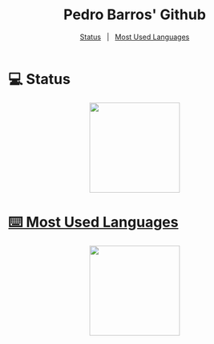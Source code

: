 <div id="top" align="center">
  <h1>Pedro Barros' Github</h1>
</div>

<div align="center">
	<a href="#status">Status</a> &#xa0; | &#xa0;
	<a href="#most_used_languages">Most Used Languages</a>
</div>

<br/>
	
<h1 id="status">💻 Status</h1>

<div align="center">
  <a href="https://github.com/pedrohrbarros">
  <img height="180em" src="https://github-readme-stats-sigma-five.vercel.app/api?username=pedrohrbarros&show_icons=true&theme=highcontrast&include_all_commits=true&count_private=true"/>
</div>
	
<h1 id="most_used_languages">⌨️ Most Used Languages</h1>

<div align="center">
   <img height="180em" src="https://github-readme-stats-sigma-five.vercel.app/api/top-langs/?username=pedrohrbarros&layout=compact&langs_count=7&theme=highcontrast"/>
</div>
